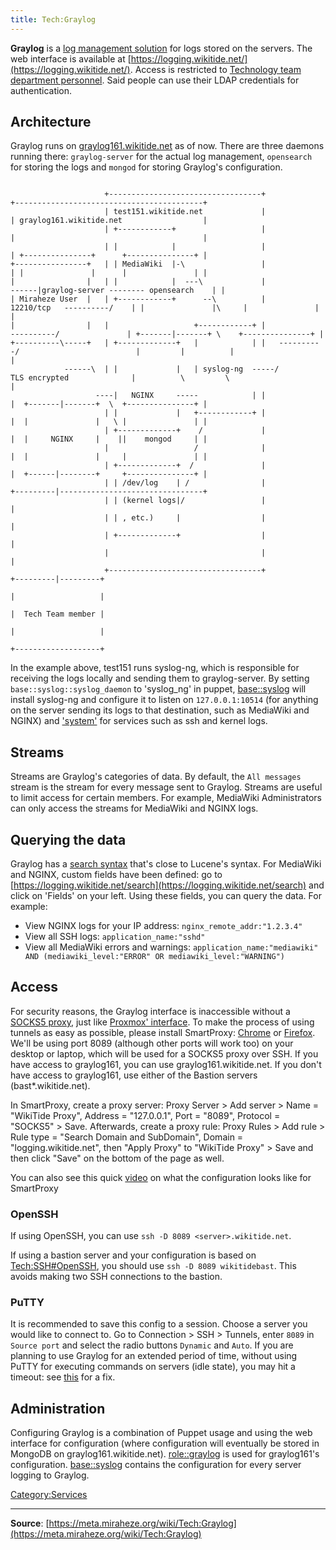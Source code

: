 ```yaml
---
title: Tech:Graylog
---
```


**Graylog** is a [log management solution](https://www.graylog.org/) for logs stored on the servers. The web interface is available at [https://logging.wikitide.net/](https://logging.wikitide.net/). Access is restricted to [Technology team department personnel](Tech:Volunteers.md). Said people can use their LDAP credentials for authentication.

## Architecture 

Graylog runs on [graylog161.wikitide.net](Tech:Graylog161.md) as of now. There are three daemons running there: `graylog-server` for the actual log management, `opensearch` for storing the logs and `mongod` for storing Graylog's configuration.

```
                                                                                                                  
                     +----------------------------------+                                        +------------------------------------------+
                     | test151.wikitide.net             |                                        | graylog161.wikitide.net                  |
                     | +------------+                   |                                        |                                          |
                     | |            |                   |                                        | +---------------+      +---------------+ |
+----------------+   | | MediaWiki  |-\                 |                                        | |               |      |               | |
|                |   | |            |  ---\             |                                    ------|graylog-server -------- opensearch    | |
| Miraheze User  |   | +------------+      --\          |             12210/tcp   ----------/    | |               |\     |               | |
|                |   |                   +------------+ |              ----------/               | +-------|-------+ \    +---------------+ |
+----------\-----+   | +-------------+   |            | |   ----------/                          |         |          |                     |
            ------\  | |             |   | syslog-ng  -----/          TLS encrypted              |          \         \                     |
                   ----|   NGINX     -----            | |                                        |  +-------|-------+  \  +---------------+ |
                     | |             |   +------------+ |                                        |  |               |   \ |               | |
                     | +-------------+    /             |                                        |  |     NGINX     |    ||    mongod     | |
                     |                   /              |                                        |  |               |     |               | |
                     | +-------------+  /               |                                        |  +------|--------+     +---------------+ |
                     | | /dev/log    | /                |                                        +---------|--------------------------------+
                     | | (kernel logs|/                 |                                                  |                                 
                     | | , etc.)     |                  |                                                  |                                 
                     | +-------------+                  |                                                  |                                 
                     |                                  |                                                  |                                 
                     +----------------------------------+                                        +---------|---------+                       
                                                                                                 |                   |                       
                                                                                                 |  Tech Team member |                       
                                                                                                 |                   |                       
                                                                                                 +-------------------+                       
```

In the example above, test151 runs syslog-ng, which is responsible for receiving the logs locally and sending them to graylog-server. By setting `base::syslog::syslog_daemon` to 'syslog_ng' in puppet, [base::syslog](https://github.com/miraheze/puppet/blob/master/modules/base/manifests/syslog.pp) will install syslog-ng and configure it to listen on `127.0.0.1:10514` (for anything on the server sending its logs to that destination, such as MediaWiki and NGINX) and ['system'](https://www.syslog-ng.com/technical-documents/doc/syslog-ng-open-source-edition/3.22/administration-guide/26) for services such as ssh and kernel logs.

## Streams 

Streams are Graylog's categories of data. By default, the `All messages` stream is the stream for every message sent to Graylog. Streams are useful to limit access for certain members. For example, MediaWiki Administrators can only access the streams for MediaWiki and NGINX logs.

## Querying the data 

Graylog has a [search syntax](https://docs.graylog.org/en/4.0/pages/searching/query_language.html) that's close to Lucene's syntax. For MediaWiki and NGINX, custom fields have been defined: go to [https://logging.wikitide.net/search](https://logging.wikitide.net/search) and click on 'Fields' on your left. Using these fields, you can query the data. For example:

* View NGINX logs for your IP address: `nginx_remote_addr:"1.2.3.4"`
* View all SSH logs: `application_name:"sshd"`
* View all MediaWiki errors and warnings: `application_name:"mediawiki" AND (mediawiki_level:"ERROR" OR mediawiki_level:"WARNING")`

## Access 

For security reasons, the Graylog interface is inaccessible without a [SOCKS5 proxy](https://meta.miraheze.org/wiki/w:SOCKS#SOCKS5), just like [Proxmox' interface](Tech:Proxmox.md). To make the process of using tunnels as easy as possible, please install SmartProxy: [Chrome](https://chrome.google.com/webstore/detail/smartproxy/jogcnplbkgkfdakgdenhlpcfhjioidoj?hl=nl) or [Firefox](https://addons.mozilla.org/en-US/firefox/addon/smartproxy/). We'll be using port 8089 (although other ports will work too) on your desktop or laptop, which will be used for a SOCKS5 proxy over SSH. If you have access to graylog161, you can use graylog161.wikitide.net. If you don't have access to graylog161, use either of the Bastion servers (bast*.wikitide.net).

In SmartProxy, create a proxy server: Proxy Server > Add server > Name = "WikiTide Proxy", Address = "127.0.0.1", Port = "8089", Protocol = "SOCKS5" > Save. Afterwards, create a proxy rule: Proxy Rules > Add rule > Rule type = "Search Domain and SubDomain", Domain = "logging.wikitide.net", then "Apply Proxy" to "WikiTide Proxy" > Save and then click "Save" on the bottom of the page as well.

You can also see this quick [video](https://imgur.com/a/yca7doi) on what the configuration looks like for SmartProxy

### OpenSSH 

If using OpenSSH, you can use `ssh -D 8089 <server>.wikitide.net`.

If using a bastion server and your configuration is based on [Tech:SSH#OpenSSH](https://meta.miraheze.org/wiki/Tech:SSH#OpenSSH), you should use `ssh -D 8089 wikitidebast`. This avoids making two SSH connections to the bastion.

### PuTTY 

It is recommended to save this config to a session. Choose a server you would like to connect to. Go to Connection > SSH > Tunnels, enter `8089` in `Source port` and select the radio buttons `Dynamic` and `Auto`. If you are planning to use Graylog for an extended period of time, without using PuTTY for executing commands on servers (idle state), you may hit a timeout: see [this](https://askubuntu.com/questions/254750/how-to-make-putty-ssh-connection-never-to-timeout-when-user-is-idle) for a fix.

## Administration 

Configuring Graylog is a combination of Puppet usage and using the web interface for configuration (where configuration will eventually be stored in MongoDB on graylog161.wikitide.net). [role::graylog](https://github.com/miraheze/puppet/blob/master/modules/role/manifests/graylog.pp) is used for graylog161's configuration. [base::syslog](https://github.com/miraheze/puppet/blob/master/modules/base/manifests/syslog.pp) contains the configuration for every server logging to Graylog.

[Category:Services](https://meta.miraheze.org/wiki/Category:Services)

----
**Source**: [https://meta.miraheze.org/wiki/Tech:Graylog](https://meta.miraheze.org/wiki/Tech:Graylog)